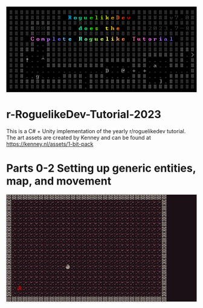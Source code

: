 ![RoguelikeDevTutorialImage2023](https://raw.githubusercontent.com/Jconrad15/r-RoguelikeDev-Tutorial-2023/main/Cthulhu%20Crawl/Assets/Art/Roguelike%20logo.png)

# r-RoguelikeDev-Tutorial-2023
This is a C# + Unity implementation of the yearly r/roguelikedev tutorial.
The art assets are created by Kenney and can be found at https://kenney.nl/assets/1-bit-pack 


# Parts 0-2 Setting up generic entities, map, and movement
![PlayerMovement](https://raw.githubusercontent.com/Jconrad15/r-RoguelikeDev-Tutorial-2023/main/Cthulhu%20Crawl/Screenshots/PlayerMovement.gif)


